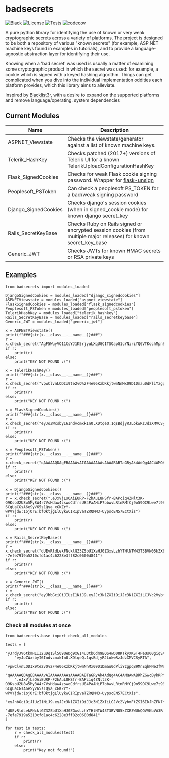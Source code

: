 # badsecrets
[![Black](https://img.shields.io/badge/code%20style-black-000000.svg)](https://github.com/psf/black)
![License](https://img.shields.io/badge/license-GPLv3-FF8400.svg)
![Tests](https://github.com/blacklanternsecurity/badsecrets/actions/workflows/tests.yaml/badge.svg?branch=main)
[![codecov](https://codecov.io/gh/blacklanternsecurity/badsecrets/branch/main/graph/badge.svg?token=2PAE7NUM07)](https://codecov.io/gh/blacklanternsecurity/badsecrets)


A pure python library for identifying the use of known or very weak cryptographic secrets across a variety of platforms. The project is designed to be both a repository of various "known secrets" (for example, ASP.NET machine keys found in examples in tutorials), and to provide a language-agnostic abstraction layer for identifying their use.  

Knowing when a 'bad secret' was used is usually a matter of examining some cryptographic product in which the secret was used: for example, a cookie which is signed with a keyed hashing algorithm. Things can get complicated when you dive into the individual implementation oddities each platform provides, which this library aims to alleviate. 

Inspired by [Blacklist3r](https://github.com/NotSoSecure/Blacklist3r), with a desire to expand on the supported platforms and remove language/operating. system dependencies 

## Current Modules

| Name     | Description |
| ----------- | ----------- |
| ASPNET_Viewstate      | Checks the viewstate/generator against a list of known machine keys.|
| Telerik_HashKey   | Checks patched (2017+) versions of Telerik UI for a known TelerikUploadConfigurationHashKey|
| Flask_SignedCookies  | Checks for weak Flask cookie signing password. Wrapper for [flask-unsign](https://github.com/Paradoxis/Flask-Unsign)       |
| Peoplesoft_PSToken  | Can check a peoplesoft PS_TOKEN for a bad/weak signing password |
| Django_SignedCookies   | Checks django's session cookies (when in signed_cookie mode) for known django secret_key |
| Rails_SecretKeyBase   | Checks Ruby on Rails signed or encrypted session cookies (from multiple major releases) for known secret_key_base |
| Generic_JWT | Checks JWTs for known HMAC secrets or RSA private keys |

## Examples

```
from badsecrets import modules_loaded

DjangoSignedCookies = modules_loaded["django_signedcookies"]
ASPNETViewstate = modules_loaded["aspnet_viewstate"]
FlaskSignedCookies = modules_loaded["flask_signedcookies"]
Peoplesoft_PSToken = modules_loaded["peoplesoft_pstoken"]
TelerikHashKey = modules_loaded["telerik_hashkey"]
Rails_SecretKeyBase = modules_loaded["rails_secretkeybase"]
Generic_JWT = modules_loaded["generic_jwt"]

x = ASPNETViewstate()
print(f"###{str(x.__class__.__name__)}###")
r = x.check_secret("AgF5WuyVO11CsYJ1K5rjyuLXqUGCITSOapG1cYNiriYQ6VTKochMpn8ws4eJRvft81nQIA==","EDD8C9AE")
if r:
    print(r)
else:
    print("KEY NOT FOUND :(")

x = TelerikHashKey()
print(f"###{str(x.__class__.__name__)}###")
r = x.check_secret("vpwClvnLODIx9te2vO%2F4e06KzbKkjtwmNnMx09D1Dmau0dPliYzgpqB9MnEqhPNe3fWemQyH25eLULJi8KiYHXeHvjfS1TZAL2o5Gku1gJbLuqusRXZQYTNlU2Aq4twXO0o0CgVUTfknU89iw0ceyaKjSteOhxGvaE3VEDfiKDd8%2B9j9vD3qso0mLMqn%2Btxirc%2FkIq5oBbzOCgMrJjkaPMa2SJpc5QI2amffBJ%2BsAN25VH%2BwabEJXrjRy%2B8NlYCoUQQKrI%2BEzRSdBsiMOxQTD4vz2TCjSKrK5JEeFMTyE7J39MhXFG38Bq%2FZMDO%2FETHHdsBtTTkqzJ2odVArcOzrce3Kt2%2FqgTUPW%2BCjFtkSNmh%2FzlB9BhbxB1kJt1NkNsjywvP9j7PvNoOBJsa8OwpEyrPTT3Gm%2BfhDwtjvwpvN7l7oIfbcERGExAFrAMENOOt4WGlYhF%2F8c9NcDv0Bv3YJrJoGq0rRurXSh9kcwum9nB%2FGWcjPikqTDm6p3Z48hEnQCVuJNkwJwIKEsYxJqCL95IEdX3PzR81zf36uXPlEa3YdeAgM1RD8YGlwlIXnrLhvMbRvQW0W9eoPzE%2FjP68JGUIZc1TwTQusIWjnuVubFTEUMDLfDNk12tMwM9mfnwT8lWFTMjv9pF70W5OtO7gVN%2BOmCxqAuQmScRVExNds%2FF%2FPli4oxRKfgI7FhAaC%2Fu1DopZ6vvBdUq1pBQE66fQ9SnxRTmIClCpULUhNO90ULTpUi9ga2UtBCTzI8z6Sb6qyQ52NopNZMFdrn9orzdP8oqFeyYpF%2BQEtbp%2F5AMENkFkWUxHZn8NoSlO8P6G6ubSyDdY4QJPaFS4FxNhhm85WlZC9xfEZ1AGSSBOu9JJVYiKxXnL1yYLqrlWp5mfBHZeUBwEa%2FMjGxZEVYDhXo4PiU0jxN7fYmjaobp3DSgA5H3BcFuNG5d8CUnOlQcEie5b%2BUHOpI9zAk7qcuEUXbaZ5Mvh0t2jXCRALRKYDyBdbHlWAFo10dTIM6L3aSTM5uEz9%2FalXLXoWlMo7dTDpuO5bBfTq7YkoPExL3g3JJX47UhuLq85i3%2Bzxfvd7r%2Fmid69kbD3PnX%2Bj0QxaiShhyOZg6jl1HMeRRXvZap3FPCIfxbCf7j2TRqB5gYefBIIdGYjrdiL6HS8SbjXcROMwh2Fxnt505X4jmkmDcGmneU3z%2B84TSSFewcSpxGEGvHVkkU4OaT6vyFwsxCmdrR187tQZ7gn3ZkAiTps%2FfOPcL5QWXja06Z%2FHT3zboq6Hj9v9NBHzpC1eAK0YN8r4V2UMI3P0%2FsIPQYXhovoeLjJwq6snKZTX37ulE1mbS1uOY%2BZrvFYbLN5DdNL%2B%2Bl%2F%2BcWIpc0RSYBLo19xHpKeoeLjU2sxaYzK%2B92D4zKANdPPvsHPqJD1Y%2FBwCL%2FfZKaJfRK9Bj09ez1Z1ixTEKjIRCwuxijnJGq33faZchbwpMPpTfv43jEriGwXwoqOo9Mbj9ggPAil7O81XZxNT4vv4RoxXTN93V100rt3ClXauL%2BlNID%2BseN2CEZZqnygpTDf2an%2FVsmJGJJcc0goW3l43mhx2U79zeuT94cFPGpvITEbMtjmuNsUbOBuw6nqm5rAs%2FxjIsDRqfQxGQWfS0kuwuU6RRmiME2Ps0NrBENIbZzcbgw6%2BRIwClWkvEG%2BK%2FPdcAdfmRkAPWUNadxnhjeU2jNnzI1yYNIOhziUBPxgFEcAT45E7rWvf8ghT08HZvphzytPmD%2FxuvJaDdRgb6a30TjSpa7i%2BEHkIMxM5eH1kiwhN6xkTcBsJ87epGdFRWKhTGKYwCbaYid1nRs7%2BvQEU7MRYghok8KMTueELipohm3otuKo8V4a7w4TgTSBvPE%2BLPLJRwhM8KcjGlcpzF1NowRo6zeJJhbdPpouUH2NJzDcp7P4uUuUB9Cxt9B986My6zDnz1eyBvRMzj7TABfmfPFPoY3RfzBUzDm%2FA9lOGsM6d9WZj2CH0WxqiLDGmP1Ts9DWX%2FsYyqEGK5R1Xpnp7kRIarPtYliecp50ZIH6nqSkoCBllMCCE6JN%2BdoXobTpulALdmQV0%2Bppv%2FAjzIJrTHgX7jwRGEAeRgAxTomtemmIaH5NtV7xt8XS%2BqwghdJl1D06%2FWhpMtJ1%2FoQGoJ0%2F7ChYyefyAfsiQNWsO66UNVyl71RVPwATnbRO5K5mtxn0M2wuXXpAARNh6pQTcVX%2FTJ4jmosyKwhI6I870NEOsSaWlKVyOdb97C3Bt0pvzq8BagV5FMsNtJKmqIIM0HRkMkalIyfow9iS%2B5xGN5eKM8NE4E6hO4CvmpG%2BH2xFHTSNzloV0FjLdDmj5UfMjhUuEb3rkKK1bGAVaaherp6Ai6N4YJQzh%2FDdpo6al95EZN2OYolzxitgDgsWVGhMvddyQTwnRqRY04hdVJTwdhi4TiCPbLJ1Wcty2ozy6VDs4w77EOAQ5JnxUmDVPA3vXmADJZR0hIJEsuxXfYg%2BRIdV4fzGunV4%2B9jpiyM9G11iiesURK82o%2BdcG7FaCkkun2K2bvD6qGcL61uhoxNeLVpAxjrRjaEBrXsexZ9rExpMlFD8e3NM%2B0K0LQJvdEvpWYS5UTG9cAbNAzBs%3DpDsPXFGf2lEMcyGaK1ouARHUfqU0fzkeVwjXU9ORI%2Fs%3D")
if r:  
    print(r)
else:
    print("KEY NOT FOUND :(")

x = FlaskSignedCookies()
print(f"###{str(x.__class__.__name__)}###")
r = x.check_secret("eyJoZWxsbyI6IndvcmxkIn0.XDtqeQ.1qsBdjyRJLokwRzJdzXMVCSyRTA")
if r:
    print(r)
else:
    print("KEY NOT FOUND :(")

x = Peoplesoft_PSToken()
print(f"###{str(x.__class__.__name__)}###")
r = x.check_secret("qAAAAAQDAgEBAAAAvAIAAAAAAAAsAAAABABTaGRyAk4AdQg4AC4AMQAwABSpxUdcNT67zqSLW1wY5/FHQd1U6mgAAAAFAFNkYXRhXHicHYfJDUBQAESfJY5O2iDWgwIsJxHcxdaApTvFGX8mefPmAVzHtizta2MSrCzsXBxsnOIt9yo6GvyekZqJmZaBPCUmVUMS2c9MjCmJKLSR/u+laUGuzwdaGw3o")
if r:
    print(r)
else:
    print("KEY NOT FOUND :(")

x = DjangoSignedCookies()
print(f"###{str(x.__class__.__name__)}###")
r = x.check_secret(".eJxVjLsOAiEURP-F2hAuL8HSfr-BAPciq4ZNlt3K-O9KsoU2U8w5My8W4r7VsHdaw4zswoCdfrsU84PaAHiP7bbwvLRtnRMfCj9o59OC9Lwe7t9Bjb2OtbMkAEGQtQjekykmJy9JZIW-6CgUaCGsA6eSyV65s1Qya_xGKZrY-wPVYjdw:1ojOrE:bfOktjgLlUykwCIRIpvaTZRQMM3-UypscEN57ECtXis")
if r:
    print(r)
else:
    print("KEY NOT FOUND :(")

x = Rails_SecretKeyBase()
print(f"###{str(x.__class__.__name__)}###")
r = x.check_secret("dUEvRldLekFNcklGZ3ZSbU1XaHJ0ZGxsLzhYTHlNTW43T3BVN05kZXE3WUhQOVVKbVA3Rm5WaSs5eG5QQ1VIRVBzeDFNTnNpZ0xCM1FKbzFZTEJISzhaNzFmVGYzME0waDFURVpCYm5TQlJFRmRFclYzNUZhR3VuN29PMmlkVHBrRi8wb3AwZWgvWmxObkFOYnpkeHR1YWpWZ3lnN0Y4ZW9xSk9LNVlQd0U4MmFsbWtLZUI5VzkzRkM4YXBFWXBWLS15L00xME1nVFp2ZTlmUWcxZVlpelpnPT0=--7efe7919a5210cfd1ac4c6228e3ff82c0600d841")
if r:
    print(r)
else:
    print("KEY NOT FOUND :(")

x = Generic_JWT()
print(f"###{str(x.__class__.__name__)}###")
r = x.check_secret("eyJhbGciOiJIUzI1NiJ9.eyJJc3N1ZXIiOiJJc3N1ZXIiLCJVc2VybmFtZSI6IkJhZFNlY3JldHMiLCJleHAiOjE1OTMxMzM0ODMsImlhdCI6MTQ2NjkwMzA4M30.ovqRikAo_0kKJ0GVrAwQlezymxrLGjcEiW_s3UJMMCo")
if r:
    print(r)
else:
    print("KEY NOT FOUND :(")
```



### Check all modules at once

```
from badsecrets.base import check_all_modules

tests = [
    "yJrdyJV6tkmHLII2uDq1Sl509UeDg9xGI4u3tb6dm9BQS4wD08KTkyXKST4PeQs00giqSA==",
    "eyJoZWxsbyI6IndvcmxkIn0.XDtqeQ.1qsBdjyRJLokwRzJdzXMVCSyRTA",
    "vpwClvnLODIx9te2vO%2F4e06KzbKkjtwmNnMx09D1Dmau0dPliYzgpqB9MnEqhPNe3fWemQyH25eLULJi8KiYHXeHvjfS1TZAL2o5Gku1gJbLuqusRXZQYTNlU2Aq4twXO0o0CgVUTfknU89iw0ceyaKjSteOhxGvaE3VEDfiKDd8%2B9j9vD3qso0mLMqn%2Btxirc%2FkIq5oBbzOCgMrJjkaPMa2SJpc5QI2amffBJ%2BsAN25VH%2BwabEJXrjRy%2B8NlYCoUQQKrI%2BEzRSdBsiMOxQTD4vz2TCjSKrK5JEeFMTyE7J39MhXFG38Bq%2FZMDO%2FETHHdsBtTTkqzJ2odVArcOzrce3Kt2%2FqgTUPW%2BCjFtkSNmh%2FzlB9BhbxB1kJt1NkNsjywvP9j7PvNoOBJsa8OwpEyrPTT3Gm%2BfhDwtjvwpvN7l7oIfbcERGExAFrAMENOOt4WGlYhF%2F8c9NcDv0Bv3YJrJoGq0rRurXSh9kcwum9nB%2FGWcjPikqTDm6p3Z48hEnQCVuJNkwJwIKEsYxJqCL95IEdX3PzR81zf36uXPlEa3YdeAgM1RD8YGlwlIXnrLhvMbRvQW0W9eoPzE%2FjP68JGUIZc1TwTQusIWjnuVubFTEUMDLfDNk12tMwM9mfnwT8lWFTMjv9pF70W5OtO7gVN%2BOmCxqAuQmScRVExNds%2FF%2FPli4oxRKfgI7FhAaC%2Fu1DopZ6vvBdUq1pBQE66fQ9SnxRTmIClCpULUhNO90ULTpUi9ga2UtBCTzI8z6Sb6qyQ52NopNZMFdrn9orzdP8oqFeyYpF%2BQEtbp%2F5AMENkFkWUxHZn8NoSlO8P6G6ubSyDdY4QJPaFS4FxNhhm85WlZC9xfEZ1AGSSBOu9JJVYiKxXnL1yYLqrlWp5mfBHZeUBwEa%2FMjGxZEVYDhXo4PiU0jxN7fYmjaobp3DSgA5H3BcFuNG5d8CUnOlQcEie5b%2BUHOpI9zAk7qcuEUXbaZ5Mvh0t2jXCRALRKYDyBdbHlWAFo10dTIM6L3aSTM5uEz9%2FalXLXoWlMo7dTDpuO5bBfTq7YkoPExL3g3JJX47UhuLq85i3%2Bzxfvd7r%2Fmid69kbD3PnX%2Bj0QxaiShhyOZg6jl1HMeRRXvZap3FPCIfxbCf7j2TRqB5gYefBIIdGYjrdiL6HS8SbjXcROMwh2Fxnt505X4jmkmDcGmneU3z%2B84TSSFewcSpxGEGvHVkkU4OaT6vyFwsxCmdrR187tQZ7gn3ZkAiTps%2FfOPcL5QWXja06Z%2FHT3zboq6Hj9v9NBHzpC1eAK0YN8r4V2UMI3P0%2FsIPQYXhovoeLjJwq6snKZTX37ulE1mbS1uOY%2BZrvFYbLN5DdNL%2B%2Bl%2F%2BcWIpc0RSYBLo19xHpKeoeLjU2sxaYzK%2B92D4zKANdPPvsHPqJD1Y%2FBwCL%2FfZKaJfRK9Bj09ez1Z1ixTEKjIRCwuxijnJGq33faZchbwpMPpTfv43jEriGwXwoqOo9Mbj9ggPAil7O81XZxNT4vv4RoxXTN93V100rt3ClXauL%2BlNID%2BseN2CEZZqnygpTDf2an%2FVsmJGJJcc0goW3l43mhx2U79zeuT94cFPGpvITEbMtjmuNsUbOBuw6nqm5rAs%2FxjIsDRqfQxGQWfS0kuwuU6RRmiME2Ps0NrBENIbZzcbgw6%2BRIwClWkvEG%2BK%2FPdcAdfmRkAPWUNadxnhjeU2jNnzI1yYNIOhziUBPxgFEcAT45E7rWvf8ghT08HZvphzytPmD%2FxuvJaDdRgb6a30TjSpa7i%2BEHkIMxM5eH1kiwhN6xkTcBsJ87epGdFRWKhTGKYwCbaYid1nRs7%2BvQEU7MRYghok8KMTueELipohm3otuKo8V4a7w4TgTSBvPE%2BLPLJRwhM8KcjGlcpzF1NowRo6zeJJhbdPpouUH2NJzDcp7P4uUuUB9Cxt9B986My6zDnz1eyBvRMzj7TABfmfPFPoY3RfzBUzDm%2FA9lOGsM6d9WZj2CH0WxqiLDGmP1Ts9DWX%2FsYyqEGK5R1Xpnp7kRIarPtYliecp50ZIH6nqSkoCBllMCCE6JN%2BdoXobTpulALdmQV0%2Bppv%2FAjzIJrTHgX7jwRGEAeRgAxTomtemmIaH5NtV7xt8XS%2BqwghdJl1D06%2FWhpMtJ1%2FoQGoJ0%2F7ChYyefyAfsiQNWsO66UNVyl71RVPwATnbRO5K5mtxn0M2wuXXpAARNh6pQTcVX%2FTJ4jmosyKwhI6I870NEOsSaWlKVyOdb97C3Bt0pvzq8BagV5FMsNtJKmqIIM0HRkMkalIyfow9iS%2B5xGN5eKM8NE4E6hO4CvmpG%2BH2xFHTSNzloV0FjLdDmj5UfMjhUuEb3rkKK1bGAVaaherp6Ai6N4YJQzh%2FDdpo6al95EZN2OYolzxitgDgsWVGhMvddyQTwnRqRY04hdVJTwdhi4TiCPbLJ1Wcty2ozy6VDs4w77EOAQ5JnxUmDVPA3vXmADJZR0hIJEsuxXfYg%2BRIdV4fzGunV4%2B9jpiyM9G11iiesURK82o%2BdcG7FaCkkun2K2bvD6qGcL61uhoxNeLVpAxjrRjaEBrXsexZ9rExpMlFD8e3NM%2B0K0LQJvdEvpWYS5UTG9cAbNAzBs%3DpDsPXFGf2lEMcyGaK1ouARHUfqU0fzkeVwjXU9ORI%2Fs%3D",
    "qAAAAAQDAgEBAAAAvAIAAAAAAAAsAAAABABTaGRyAk4AdQg4AC4AMQAwABRhZGwcBykRPNQv++kTK0KePPqVVGgAAAAFAFNkYXRhXHicHYc7DkBQAATnIUqVa3jxLRzApxJBrxA18bmdw1l2k9nZG/Bcxxjt4/An3NnYOVlZOMRL7ld0NAQ9IzUTMy0DeUpMqkYkso+ZGFNiKbRW//Pyb0Guzwtozw4Q",
    ".eJxVjLsOAiEURP-F2hAuL8HSfr-BAPciq4ZNlt3K-O9KsoU2U8w5My8W4r7VsHdaw4zswoCdfrsU84PaAHiP7bbwvLRtnRMfCj9o59OC9Lwe7t9Bjb2OtbMkAEGQtQjekykmJy9JZIW-6CgUaCGsA6eSyV65s1Qya_xGKZrY-wPVYjdw:1ojOrE:bfOktjgLlUykwCIRIpvaTZRQMM3-UypscEN57ECtXis",
    "eyJhbGciOiJIUzI1NiJ9.eyJJc3N1ZXIiOiJJc3N1ZXIiLCJVc2VybmFtZSI6IkJhZFNlY3JldHMiLCJleHAiOjE1OTMxMzM0ODMsImlhdCI6MTQ2NjkwMzA4M30.ovqRikAo_0kKJ0GVrAwQlezymxrLGjcEiW_s3UJMMCo",
    "dUEvRldLekFNcklGZ3ZSbU1XaHJ0ZGxsLzhYTHlNTW43T3BVN05kZXE3WUhQOVVKbVA3Rm5WaSs5eG5QQ1VIRVBzeDFNTnNpZ0xCM1FKbzFZTEJISzhaNzFmVGYzME0waDFURVpCYm5TQlJFRmRFclYzNUZhR3VuN29PMmlkVHBrRi8wb3AwZWgvWmxObkFOYnpkeHR1YWpWZ3lnN0Y4ZW9xSk9LNVlQd0U4MmFsbWtLZUI5VzkzRkM4YXBFWXBWLS15L00xME1nVFp2ZTlmUWcxZVlpelpnPT0=--7efe7919a5210cfd1ac4c6228e3ff82c0600d841"
]

for test in tests:
    r = check_all_modules(test)
    if r:
        print(r)
    else:
        print("Key not found!")
```
